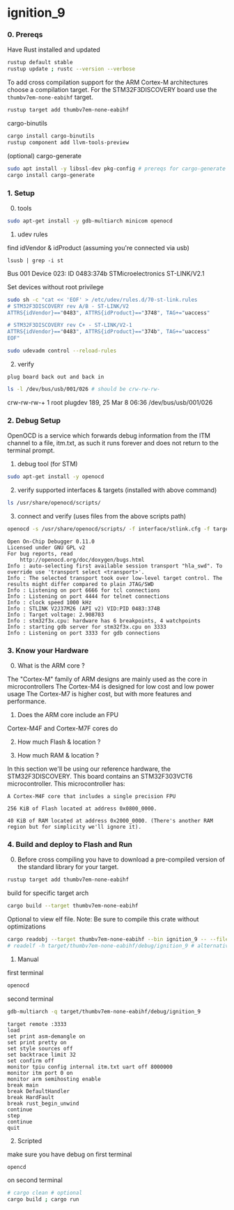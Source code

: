 # ignition_9

### 0. Prereqs

 Have Rust installed and updated
```bash
rustup default stable
rustup update ; rustc --version --verbose
```

 To add cross compilation support for the ARM Cortex-M architectures choose a compilation target. For the STM32F3DISCOVERY board use the ```thumbv7em-none-eabihf``` target.
```bash
rustup target add thumbv7em-none-eabihf
```

 cargo-binutils
```bash
cargo install cargo-binutils
rustup component add llvm-tools-preview
```

 (optional) cargo-generate
```bash
sudo apt install -y libssl-dev pkg-config # prereqs for cargo-generate
cargo install cargo-generate
```


### 1. Setup

 0. tools 
```bash
sudo apt-get install -y gdb-multiarch minicom openocd
```

 1.  udev rules

find idVendor & idProduct (assuming you're connected via usb)
```
lsusb | grep -i st
```
Bus 001 Device 023: ID 0483:374b STMicroelectronics ST-LINK/V2.1

 Set devices without root privilege
```bash
sudo sh -c "cat << 'EOF' > /etc/udev/rules.d/70-st-link.rules
# STM32F3DISCOVERY rev A/B - ST-LINK/V2
ATTRS{idVendor}=="0483", ATTRS{idProduct}=="3748", TAG+="uaccess"

# STM32F3DISCOVERY rev C+ - ST-LINK/V2-1
ATTRS{idVendor}=="0483", ATTRS{idProduct}=="374b", TAG+="uaccess"
EOF"
```
```bash
sudo udevadm control --reload-rules
```

2. verify

```
plug board back out and back in
```
```bash
ls -l /dev/bus/usb/001/026 # should be crw-rw-rw-
```
crw-rw-rw-+ 1 root plugdev 189, 25 Mar  8 06:36 /dev/bus/usb/001/026



### 2. Debug Setup

 OpenOCD is a service which forwards debug information from the ITM channel to a file, itm.txt, as such it runs forever and does not return to the terminal prompt.

 1. debug tool (for STM)
```bash
sudo apt-get install -y openocd
```

 2. verify supported interfaces & targets (installed with above command)
```bash
ls /usr/share/openocd/scripts/
```

 3. connect and verify (uses files from the above scripts path)
```bash
openocd -s /usr/share/openocd/scripts/ -f interface/stlink.cfg -f target/stm32f3x.cfg
```
```
Open On-Chip Debugger 0.11.0
Licensed under GNU GPL v2
For bug reports, read
	http://openocd.org/doc/doxygen/bugs.html
Info : auto-selecting first available session transport "hla_swd". To override use 'transport select <transport>'.
Info : The selected transport took over low-level target control. The results might differ compared to plain JTAG/SWD
Info : Listening on port 6666 for tcl connections
Info : Listening on port 4444 for telnet connections
Info : clock speed 1000 kHz
Info : STLINK V2J37M26 (API v2) VID:PID 0483:374B
Info : Target voltage: 2.908703
Info : stm32f3x.cpu: hardware has 6 breakpoints, 4 watchpoints
Info : starting gdb server for stm32f3x.cpu on 3333
Info : Listening on port 3333 for gdb connections
```


### 3. Know your Hardware



 0. What is the ARM core ?

 The "Cortex-M" family of ARM designs are mainly used as the core in microcontrollers
 The Cortex-M4 is designed for low cost and low power usage
 The Cortex-M7 is higher cost, but with more features and performance.

 1. Does the ARM core include an FPU
 
 Cortex-M4F and Cortex-M7F cores do

 2. How much Flash & location ?

 3. How much RAM & location ?

 

 In this section we'll be using our reference hardware, the STM32F3DISCOVERY. This board contains an STM32F303VCT6 microcontroller. This microcontroller has:
```
A Cortex-M4F core that includes a single precision FPU

256 KiB of Flash located at address 0x0800_0000.

40 KiB of RAM located at address 0x2000_0000. (There's another RAM region but for simplicity we'll ignore it).
```





### 4. Build and deploy to Flash and Run

0. Before cross compiling you have to download a pre-compiled version of the standard library for your target.
```bash
rustup target add thumbv7em-none-eabihf
```

build for specific target arch
```bash
cargo build --target thumbv7em-none-eabihf
```

Optional to view elf file. Note: Be sure to compile this crate without optimizations
```bash
cargo readobj --target thumbv7em-none-eabihf --bin ignition_9 -- --file-header
# readelf -h target/thumbv7em-none-eabihf/debug/ignition_9 # alternative
```

 1. Manual

 first terminal
```bash
openocd
```
 second terminal
```bash
gdb-multiarch -q target/thumbv7em-none-eabihf/debug/ignition_9
```
```gdb
target remote :3333
load
set print asm-demangle on
set print pretty on
set style sources off
set backtrace limit 32
set confirm off
monitor tpiu config internal itm.txt uart off 8000000
monitor itm port 0 on
monitor arm semihosting enable
break main
break DefaultHandler
break HardFault
break rust_begin_unwind
continue
step
continue
quit
```

 2. Scripted

make sure you have debug on first terminal
```bash
opencd
```
on second terminal
```bash
# cargo clean # optional
cargo build ; cargo run
```

